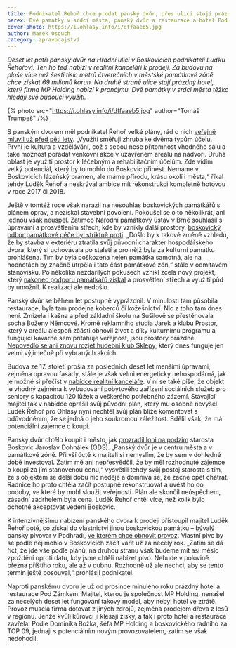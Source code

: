 ```yaml
---
title: Podnikatel Řehoř chce prodat panský dvůr, přes ulici stojí prázdný hotel
perex: Dvě památky v srdci města, panský dvůr a restaurace a hotel Pod Zámkem, se snaží najít své budoucí využití.
cover-photo: https://i.ohlasy.info/i/dffaaeb5.jpg
author: Marek Osouch
category: zpravodajství
---
```


*Deset let patří panský dvůr na Hradní ulici v Boskovicích podnikateli Luďku Řehořovi. Ten ho teď nabízí v realitní kanceláři k prodeji. Za budovu na ploše více než šesti tisíc metrů čtverečních v městské památkové zóně chce získat 69 milionů korun. Na druhé straně ulice stojí prázdný hotel, který firma MP Holding nabízí k pronájmu. Dvě památky v srdci města těžko hledají své budoucí využití.*

{% photo src="https://i.ohlasy.info/i/dffaaeb5.jpg" author="Tomáš Trumpeš" /%}

S panským dvorem měl podnikatel Řehoř velké plány, rád o nich [veřejně mluvil už před pěti lety](https://ohlasy.info/clanky/2015/03/rekonstrukce-panskeho-dvora.html). „Využití směřuji zhruba ke dvěma typům účelu. První je kultura a vzdělávání, což s sebou nese přítomnost vhodného sálu a také možnost pořádat venkovní akce v uzavřeném areálu na nádvoří. Druhá oblast je využití prostor k léčebným a rehabilitačním účelům. Zde vidím velký potenciál, který by to mohlo do Boskovic přinést. Nemáme v Boskovicích lázeňský pramen, ale máme přírodu, krásu okolí i města,“ říkal tehdy Luděk Řehoř a neskrýval ambice mít rekonstrukci kompletně hotovou v roce 2017 či 2018.

Ještě v tomtéž roce však narazil na nesouhlas boskovických památkářů s plánem oprav, a nezískal stavební povolení. Pokoušel se o to několikrát, ani jednou však neuspěl. Zatímco Národní památkový ústav v Brně souhlasil s úpravami a prosvětlením střech, kde by vznikly další prostory, [boskovický odbor památkové péče byl striktně proti](https://ohlasy.info/clanky/2015/07/pansky-dvur-bez-razitka.html). „Došlo by k takové změně vzhledu, že by stavba v exteriéru ztratila svůj původní charakter hospodářského dvora, který si uchovávala po staletí a pro nějž byla za kulturní památku prohlášena. Tím by byla poškozena nejen památka samotná, ale na hodnotách by značně utrpěla i tato část památkové zón,“ stálo v odmítavém stanovisku. Po několika nezdařilých pokusech vznikl zcela nový projekt, který [nakonec podporu památkářů získal](https://ohlasy.info/clanky/2017/08/rozhovor-rehor.html) a prosvětlení střech a využití půd by umožnil. K realizaci ale nedošlo.

Panský dvůr se během let postupně vyprázdnil. V minulosti tam působila restaurace, byla tam prodejna koberců či kožešnictví. Nic z toho tam dnes není. Zmizela i kašna a před základní školu na Sušilově se přestěhovala socha Boženy Němcové. Kromě reklamního studia Jarek a klubu Prostor, který v areálu alespoň zčásti obnovil život a díky kulturnímu programu a fungující kavárně sem přitahuje veřejnost, jsou prostory prázdné. [Nepovedlo se ani znovu rozjet hudební klub Sklepy](https://ohlasy.info/clanky/2017/07/konec-sklepu.html), který dnes funguje jen velmi výjimečně při vybraných akcích.

Budova ze 17. století prošla za posledních deset let menšími úpravami, zejména opravou fasády, stále je však velmi energeticky nehospodárná, jak je možné si přečíst v [nabídce realitní kanceláře](https://www.sreality.cz/detail/prodej/dum/pamatka/boskovice-boskovice-hradni/1918738268#img=0&fullscreen=false). V ní se také píše, že objekt je vhodný zejména k vybudování pobytového zařízení sociálních služeb pro seniory s kapacitou 120 lůžek a veškerého potřebného zázemí. Stávající majitel tak v nabídce oprášil svůj původní plán, který mu osobně nevyšel. Luděk Řehoř pro Ohlasy nyní nechtěl svůj plán blíže komentovat s odůvodněním, že se jedná o jeho soukromou záležitost. Sdělil však, že má potenciální zájemce o koupi.

Panský dvůr chtělo koupit i město, jak [prozradil loni na podzim](https://ohlasy.info/clanky/2019/10/pansky-dvur-koupe.html) starosta Boskovic Jaroslav Dohnálek (ODS). „Panský dvůr je v centru města a v památkové zóně. Při vší úctě k majiteli si nemyslím, že by sem v dohledné době investoval. Zatím mě ani nepřesvědčil, že by měl rozhodnuté zájemce o koupi za jím stanovenou cenu,“ vysvětlil tehdy svůj postoj starosta s tím, že s objektem se delší dobu nic neděje a domnívá se, že začne opět chátrat. Radnice ho proto chtěla začít postupně rekonstruovat a uvést ho do podoby, ve které by mohl sloužit veřejnosti. Plán ale skončil neúspěchem, zásadní zádrhelem byla cena. Luděk Řehoř chtěl více, než kolik bylo ochotné akceptovat vedení Boskovic. 

K intenzivnějšímu nabízení panského dvora k prodeji přistoupil majitel Luděk Řehoř poté, co získal do vlastnictvi jinou boskovickou památku – bývalý panský pivovar v Podhradí, [ve kterém chce obnovit provoz](https://ohlasy.info/clanky/2020/04/pivovar-bude.html). Vlastní pivo by se podle něj mohlo v Boskovicích začít vařit už za necelý rok. „Zatím se dá říct, že jde vše podle plánů, na druhou stranu však budeme mít asi měsíc zpoždění oproti datu, kdy jsme chtěli nabízet pivo. Nebude v polovině března příštího roku, ale až v dubnu. Rozhodně už ale nechci, aby se tento termín ještě posouval,“ prohlásil podnikatel.

Naproti panskému dvoru je už od prosince minulého roku prázdný hotel a restaurace Pod Zámkem. Majitel, kterou je společnost MP Holding, nenašel za necelých deset let fungování takový model, aby nebyl hotel ve ztrátě. Provoz musela firma dotovat z jiných zdrojů, zejména prodejem dřeva z lesů v regionu. Jenže kvůli kůrovci jí klesají zisky, a tak i proto hotel a restaurace zavřela. Podle Dominika Božka, šéfa MP Holding a boskovického radního za TOP 09, jednají s potenciálním novým provozovatelem, zatím se však nedohodli.
